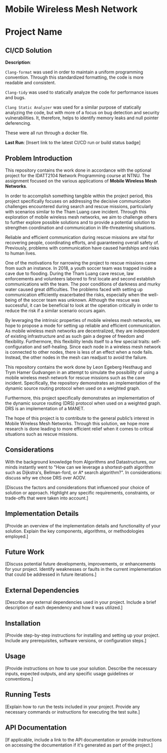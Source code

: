 # Mobile Wireless Mesh Network

# Project Name

## CI/CD Solution

**Description**: 

`Clang-format` was used in order to maintain a uniform programming convention. Through this standardized formatting, the code is more readable and consistent.

`Clang-tidy` was used to statically analyze the code for performance issues and bugs.

`Clang Static Analyzer` was used for a similar purpose of statically analyzing the code, but with more of a focus on bug detection and security vulnerabilities. It, therefore, helps to identify memory leaks and null pointer deferencing.

These were all run through a docker file.

**Last Run**: [Insert link to the latest CI/CD run or build status badge]

## Problem Introduction

This repository contains the work done in accordance with the optional project for the IDATT2104 Network Programming course at NTNU. The assignment focused on the various applications of **Mobile Wireless Mesh Networks**.

In order to accomplish something tangible within the project period, this project specifically focuses on addressing the decisive communication challenges encountered during search and rescue missions, particularly with scenarios similar to the Tham Luang cave incident. Through this exploration of mobile wireless mesh networks, we aim to challenge others to further explore possible solutions and to provide a potential solution to strengthen coordination and communication in life-threatening situations.  

Reliable and efficient communication during rescue missions are vital for recovering people, coordinating efforts, and guaranteeing overall safety of. Previously, problems with communication have caused hardships and risks to human lives.

One of the motivations for narrowing the project to rescue missions came from such an instance. In 2018, a youth soccer team was trapped inside a cave due to flooding. During the Tham Luang cave rescue, law enforcements and volunteers labored to first locate and second establish communications with the team. The poor conditions of darkness and murky water caused great difficulties. The problems faced with setting up communication efficiently exacerbated the risks, especially when the well-being of the soccer team was unknown. Although the rescue was successful, it can be beneficial to look at the operation critically in order to reduce the risk if a similar scenario occurs again.

By leveraging the intrinsic properties of mobile wireless mesh networks, we hope to propose a mode for setting up reliable and efficient communication. As mobile wireless mesh networks are decentralized, they are independent of existing infrastructure and as such gain a degree of freedom and flexibility. Furthermore, this flexibility lends itself to a few special traits: self-configuration and self-healing. Since each node in a wireless mesh network is connected to other nodes, there is less of an effect when a node fails. Instead, the other nodes in the mesh can readjust to avoid the failure.

This repository contains the work done by Leon Egeberg Hesthaug and Trym Hamer Gudvangen in an attempt to simulate the possibility of using a mobile wireless mesh network for rescue missions such as the cave incident. Specifically, the repository demonstrates
an implementation of the dynamic source routing protocol when used on a weighted graph.

Furthermore, this project specifically demonstrates an implementation of the dynamic source routing (DRS) protocol when used on a weighted graph. DRS is an implementation of a MANET. 


The hope of this project is to contribute to the general public’s interest in Mobile Wireless Mesh Networks. Through this solution, we hope more research is done leading to more efficient relief when it comes to critical situations such as rescue missions.


## Considerations

With the background knowledge from Algorithms and Datastructures, our minds instantly went to "How can we leverage a shortest-path algorithm such as Dijkstra's, Bellman-ford, or A* search algorithm?". 
In considerations: discuss why we chose DRS over AODV.


[Discuss the factors and considerations that influenced your choice of solution or approach. Highlight any specific requirements, constraints, or trade-offs that were taken into account.]

## Implementation Details

[Provide an overview of the implementation details and functionality of your solution. Explain the key components, algorithms, or methodologies employed.]

## Future Work

[Discuss potential future developments, improvements, or enhancements for your project. Identify weaknesses or faults in the current implementation that could be addressed in future iterations.]

## External Dependencies

[Describe any external dependencies used in your project. Include a brief description of each dependency and how it was utilized.]

## Installation

[Provide step-by-step instructions for installing and setting up your project. Include any prerequisites, software versions, or configuration steps.]

## Usage

[Provide instructions on how to use your solution. Describe the necessary inputs, expected outputs, and any specific usage guidelines or conventions.]

## Running Tests

[Explain how to run the tests included in your project. Provide any necessary commands or instructions for executing the test suite.]

## API Documentation

[If applicable, include a link to the API documentation or provide instructions on accessing the documentation if it's generated as part of the project.]
